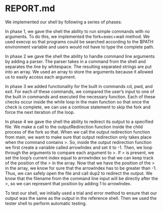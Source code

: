 # REPORT.md

We implemented our shell by following a series of phases:

In phase 1, we gave the shell the ability to run simple commands with no
arguments. To do this, we implemented the fork+exec+wait method. We used execvp 
so that programs could be searched according to the $PATH environment
variable and users would not have to type the complete path.

In phase 2 we gave the shell the ability to handle command line arguments by
adding a parser. The parser takes in a command from the shell and separates
the line by whitespace. The resulting separated strings are put into an array.
We used an array to store the arguments because it allowed us to easily access
each argument. 

In phase 3 we added functionality for the built in commands cd, pwd, and exit.
For each of these commands, we compared the user’s input to one of the built 
in commands and executed the necessary function. Each of these checks occur 
inside the while loop in the main function so that once the check is complete,
we can use a continue statement to skip the fork and force the next iteration 
of the loop. 

In phase 4 we gave the shell the ability to redirect its output to a specified
file. We make a call to the outputRedirection function inside the child 
process of the fork so that. When we call the output redirection function from 
main, we want to make sure that output redirection only takes place when the 
command contains >.  So, inside the output redirection function we first 
create a variable called arrowIndex and set it to -1. Then, we loop through
the arguments to compare each argument to >. If > is present, we set the 
loop’s current index equal to arrowIndex so that we can keep track of the 
position of the > in the array.  Now that we have the position of the > in the 
array, we know for sure that the arrowIndex has to be greater than -1. Thus, 
we can safely open the file and call dup2 to redirect the output. We know that 
the filename from the command line input will be directly after the >, so we 
can represent that position by adding 1 to arrowIndex. 

To test our shell, we initially used a trial and error method to ensure that 
our output was the same as the output in the reference shell. Then we used 
the tester shell to perform automatic testing. 
